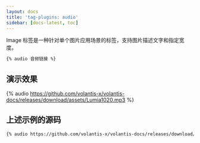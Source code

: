 ```yaml
---
layout: docs
title: 'tag-plugins: audio'
sidebar: [docs-latest, toc]
---
```


Image 标签是一种针对单个图片应用场景的标签，支持图片描述文字和指定宽度。

```md 本插件最后更新于 <u>2.4</u> 版本
{% audio 音频链接 %}
```

## 演示效果

{% audio https://github.com/volantis-x/volantis-docs/releases/download/assets/Lumia1020.mp3 %}



## 上述示例的源码

```md example:
{% audio https://github.com/volantis-x/volantis-docs/releases/download/assets/Lumia1020.mp3 %}
```
